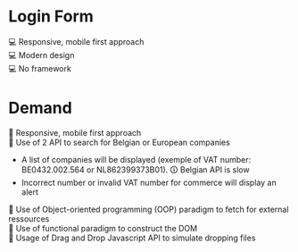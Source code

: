 # Login Form
💻 Responsive, mobile first approach<br/>
💻 Modern design<br/>
💻 No framework<br/>


# Demand
🚀 Responsive, mobile first approach<br/>
🚀 Use of 2 API to search for Belgian or European companies<br/>
* A list of companies will be displayed (exemple of VAT number: BE0432.002.564 or NL862399373B01). 🛈 Belgian API is slow
* Incorrect number or invalid VAT number for commerce will display an alert<br/>

🚀 Use of Object-oriented programming (OOP) paradigm to fetch for external ressources<br/>
🚀 Use of functional paradigm to construct the DOM<br/>
🚀 Usage of Drag and Drop Javascript API to simulate dropping files
